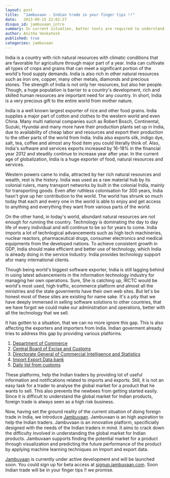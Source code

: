 ```yaml
---
layout: post
title:  "Jambuvaan - Indian trade in your finger tips !!"
date:   2013-09-15 22:02:27
disqus_id: jambuvaan_intro
summary: In current situation, better tools are required to understand trade data.
author: Anitha Venkatesh
published: true
categories: jambuvaan
---
```


India is a country with rich natural resources with climatic conditions that are favorable for agriculture through major part of a year. India can cultivate all types of crops and grains that can meet a significant portion of the world's food supply demands. India is also rich in other natural resources such as iron ore, copper, many other metals, diamonds and precious stones. The strength of India is not only her resources, but also her people. Though, a huge population is barrier to a country's development, rich and skilled human resources are important need for any country. In short, India is a very precious gift to the entire world from mother nature.

India is a well known largest exporter of rice and other food grains. India supplies a major part of cotton and clothes to the western world and even China. Many multi national companies such as Robert Bosch, Continental, Suzuki, Hyundai and many more have their production plants set up in India, due to availability of cheap labor and resources and export their production to the other parts of the world from India. India also exports silk, indigo dye, salt, tea, coffee and almost any food item you could literally think of. Also, India's software and services exports increased by 16-18% in the financial year 2012 and steadily continue to increase year after year. In the current age of globalization, India is a huge exporter of food, natural resources and services.

Western powers came to india, attracted by her rich natural resources and wealth, rest is the history. India was used as a raw material hub by its colonial rulers, many transport networks by built in the colonial India, mainly for transporting goods. Even after ruthless colonisation for 300 years, India hasn't give up her contribution to the world.  The world has shrunk so much today that each and every one in the world is able to enjoy and get access to anything and everything they want from various parts of the world.

On the other hand, in today's world, abundant natural resources are not enough for running the country. Technology is dominating the day to day life of every individual and will continue to be so for years to come. India imports a lot of technlogical advancements such as high tech machineries, nuclear reactors, pharmaceutical drugs, consumer electronics and medical equipments from the developed nations. To achieve consistent growth in GDP, India should make efficient and better use of technology, which India is already doing in the service Industry. India provides technology support afor many international clients.

Though being world's biggest software exporter, India is still lagging behind in using latest advancements in the information technology industry for managing her own operations. Sure, She is catching up, IRCTC would be world's most used, high traffic, ecommerce platform and almost all the ministries and the state goverments have their own web sites. But let's be honest most of these sites are existing for name sake. It's a pity that we have deeply immersed in selling software solutions to other countries, that we have forgot we could make our adminstration and operations, better with all the technology that we sell. 

It has gotten to a situation, that we can no more ignore this gap. This is also affecting the exporters and importers from India. Indian goverment already tries to address this gap by providing various platforms. 


1. [Department of Commerce](http://commerce.nic.in/)
2. [Central Board of Excise and Customs](http://www.cbec.gov.in/cae1-english.htm)
3. [Directorate General of Commercial Intelligence and Statistics](http://www.dgciskol.nic.in/)
4. [Import Export Data bank](http://commerce.nic.in/eidb/Default.asp)
5. [Daily list from customs](https://www.icegate.gov.in/DailyList/DL)

These platforms, help the Indian traders by providing lot of useful information and notifications related to imports and exports. Still, it is not an easy task for a trader to analyse the global market for a product that he wants to sell. This also prevents the newbees from getting started easily. Since it is difficult to understand the global market for Indian products, foreign trade is always seen as a high risk business. 

Now, having set the ground reality of the current situation of doing foreign trade in India, we introduce [Jambuvaan](http://www.jambuvaan.com). Jambuvaan is an high aspiration to help the Indian traders. Jambuvaan is an innovative platform, specificially designed with the needs of the Indian traders in mind. It aims to crack down the difficulty involved in understanding the global market for Indian products. Jambuvaan supports finding the potential market for a product through visualization and predicting the future performance of the product by applying machine learning techniques on Import and export data.

[Jambuvaan](http:///www.jambuvaan.com) is currently under active development and will be launched soon. You could sign up for beta access at [signup.jambuvaan.com](http://signup.jambuvaan.com). Soon Indian trade will be in your finger tips !! we promise. 
